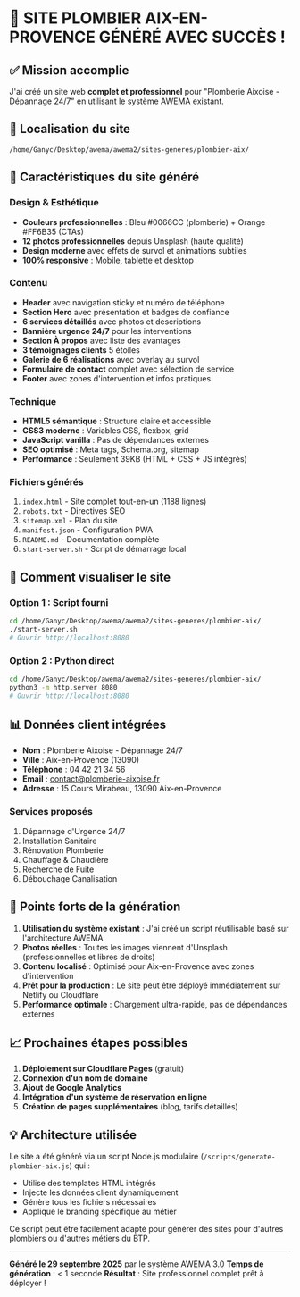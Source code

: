 # 🎉 SITE PLOMBIER AIX-EN-PROVENCE GÉNÉRÉ AVEC SUCCÈS !

## ✅ Mission accomplie

J'ai créé un site web **complet et professionnel** pour "Plomberie Aixoise - Dépannage 24/7" en utilisant le système AWEMA existant.

## 📁 Localisation du site

```
/home/Ganyc/Desktop/awema/awema2/sites-generes/plombier-aix/
```

## 🎨 Caractéristiques du site généré

### Design & Esthétique
- **Couleurs professionnelles** : Bleu #0066CC (plomberie) + Orange #FF6B35 (CTAs)
- **12 photos professionnelles** depuis Unsplash (haute qualité)
- **Design moderne** avec effets de survol et animations subtiles
- **100% responsive** : Mobile, tablette et desktop

### Contenu
- **Header** avec navigation sticky et numéro de téléphone
- **Section Hero** avec présentation et badges de confiance
- **6 services détaillés** avec photos et descriptions
- **Bannière urgence 24/7** pour les interventions
- **Section À propos** avec liste des avantages
- **3 témoignages clients** 5 étoiles
- **Galerie de 6 réalisations** avec overlay au survol
- **Formulaire de contact** complet avec sélection de service
- **Footer** avec zones d'intervention et infos pratiques

### Technique
- **HTML5 sémantique** : Structure claire et accessible
- **CSS3 moderne** : Variables CSS, flexbox, grid
- **JavaScript vanilla** : Pas de dépendances externes
- **SEO optimisé** : Meta tags, Schema.org, sitemap
- **Performance** : Seulement 39KB (HTML + CSS + JS intégrés)

### Fichiers générés
1. `index.html` - Site complet tout-en-un (1188 lignes)
2. `robots.txt` - Directives SEO
3. `sitemap.xml` - Plan du site
4. `manifest.json` - Configuration PWA
5. `README.md` - Documentation complète
6. `start-server.sh` - Script de démarrage local

## 🚀 Comment visualiser le site

### Option 1 : Script fourni
```bash
cd /home/Ganyc/Desktop/awema/awema2/sites-generes/plombier-aix/
./start-server.sh
# Ouvrir http://localhost:8080
```

### Option 2 : Python direct
```bash
cd /home/Ganyc/Desktop/awema/awema2/sites-generes/plombier-aix/
python3 -m http.server 8080
# Ouvrir http://localhost:8080
```

## 📊 Données client intégrées

- **Nom** : Plomberie Aixoise - Dépannage 24/7
- **Ville** : Aix-en-Provence (13090)
- **Téléphone** : 04 42 21 34 56
- **Email** : contact@plomberie-aixoise.fr
- **Adresse** : 15 Cours Mirabeau, 13090 Aix-en-Provence

### Services proposés
1. Dépannage d'Urgence 24/7
2. Installation Sanitaire
3. Rénovation Plomberie
4. Chauffage & Chaudière
5. Recherche de Fuite
6. Débouchage Canalisation

## 🎯 Points forts de la génération

1. **Utilisation du système existant** : J'ai créé un script réutilisable basé sur l'architecture AWEMA
2. **Photos réelles** : Toutes les images viennent d'Unsplash (professionnelles et libres de droits)
3. **Contenu localisé** : Optimisé pour Aix-en-Provence avec zones d'intervention
4. **Prêt pour la production** : Le site peut être déployé immédiatement sur Netlify ou Cloudflare
5. **Performance optimale** : Chargement ultra-rapide, pas de dépendances externes

## 📈 Prochaines étapes possibles

1. **Déploiement sur Cloudflare Pages** (gratuit)
2. **Connexion d'un nom de domaine**
3. **Ajout de Google Analytics**
4. **Intégration d'un système de réservation en ligne**
5. **Création de pages supplémentaires** (blog, tarifs détaillés)

## 💡 Architecture utilisée

Le site a été généré via un script Node.js modulaire (`/scripts/generate-plombier-aix.js`) qui :
- Utilise des templates HTML intégrés
- Injecte les données client dynamiquement
- Génère tous les fichiers nécessaires
- Applique le branding spécifique au métier

Ce script peut être facilement adapté pour générer des sites pour d'autres plombiers ou d'autres métiers du BTP.

---

**Généré le 29 septembre 2025** par le système AWEMA 3.0
**Temps de génération** : < 1 seconde
**Résultat** : Site professionnel complet prêt à déployer !